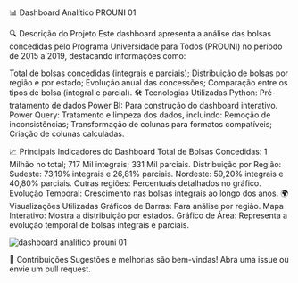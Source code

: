 📊 Dashboard Analítico PROUNI 01

🔍 Descrição do Projeto
Este dashboard apresenta a análise das bolsas concedidas pelo Programa Universidade para Todos (PROUNI) no período de 2015 a 2019, destacando informações como:

Total de bolsas concedidas (integrais e parciais);
Distribuição de bolsas por região e por estado;
Evolução anual das concessões;
Comparação entre os tipos de bolsa (integral e parcial).
🛠️ Tecnologias Utilizadas
Python: Pré-tratamento de dados
Power BI: Para construção do dashboard interativo.
Power Query: Tratamento e limpeza dos dados, incluindo:
Remoção de inconsistências;
Transformação de colunas para formatos compatíveis;
Criação de colunas calculadas.

📈 Principais Indicadores do Dashboard
Total de Bolsas Concedidas:
1 Milhão no total;
717 Mil integrais;
331 Mil parciais.
Distribuição por Região:
Sudeste: 73,19% integrais e 26,81% parciais.
Nordeste: 59,20% integrais e 40,80% parciais.
Outras regiões: Percentuais detalhados no gráfico.
Evolução Temporal:
Crescimento nas bolsas integrais ao longo dos anos.
🌍 Visualizações Utilizadas
Gráficos de Barras: Para análise por região.
Mapa Interativo: Mostra a distribuição por estados.
Gráfico de Área: Representa a evolução temporal de bolsas integrais e parciais.

![dashboard analitico prouni 01](https://github.com/user-attachments/assets/86ce3665-bb95-4c7b-abd5-9504e9f36965)

🤝 Contribuições
Sugestões e melhorias são bem-vindas! Abra uma issue ou envie um pull request.
